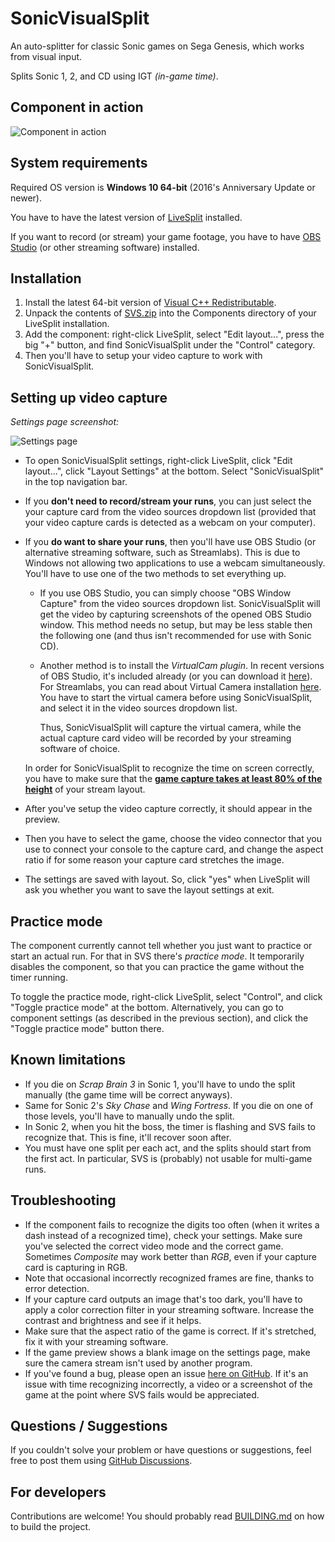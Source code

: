 # SonicVisualSplit
An auto-splitter for classic Sonic games on Sega Genesis, which works from visual input.

Splits Sonic 1, 2, and CD using IGT *(in-game time)*.

## Component in action
![Component in action](https://user-images.githubusercontent.com/55288842/112757626-355c5300-8ff3-11eb-9f74-655326b7385b.png)

## System requirements
Required OS version is **Windows 10 64-bit** (2016's Anniversary Update or newer).

You have to have the latest version of [LiveSplit](http://livesplit.org/downloads/) installed.

If you want to record (or stream) your game footage, you have to have [OBS Studio](https://obsproject.com/) (or other streaming software) installed.

## Installation
1. Install the latest 64-bit version of [Visual C++ Redistributable](https://support.microsoft.com/en-us/topic/the-latest-supported-visual-c-downloads-2647da03-1eea-4433-9aff-95f26a218cc0).
2. Unpack the contents of [SVS.zip](https://github.com/gottagofaster236/SonicVisualSplit/releases/latest/download/SVS.zip)
into the Components directory of your LiveSplit installation.
4. Add the component: right-click LiveSplit, select "Edit layout...", press the big "+" button,
and find SonicVisualSplit under the "Control" category.
4. Then you'll have to setup your video capture to work with SonicVisualSplit.

## Setting up video capture
*Settings page screenshot:*

![Settings page](https://user-images.githubusercontent.com/55288842/112758053-06df7780-8ff5-11eb-8591-b3b429a1fab2.png)

- To open SonicVisualSplit settings, right-click LiveSplit, click "Edit layout...", click "Layout Settings" at the bottom. Select "SonicVisualSplit" in the top navigation bar.

- If you **don't need to record/stream your runs**, you can just select the your capture card from the video sources dropdown list
(provided that your video capture cards is detected as a webcam on your computer).

- If you **do want to share your runs**, then you'll have use OBS Studio
(or alternative streaming software, such as Streamlabs).
This is due to Windows not allowing two applications to use a webcam simultaneously.
You'll have to use one of the two methods to set everything up.

   - If you use OBS Studio, you can simply choose "OBS Window Capture" from the video sources dropdown list.
     SonicVisualSplit will get the video by capturing screenshots of the opened OBS Studio window.
     This method needs no setup, but may be less stable then the following one
     (and thus isn't recommended for use with Sonic CD).
     
   - Another method is to install the *VirtualCam plugin*.
     In recent versions of OBS Studio, it's included already (or you can download it [here](https://obsproject.com/forum/resources/obs-virtualcam.949/)).
     For Streamlabs, you can read about Virtual Camera installation [here](https://blog.streamlabs.com/streamlabs-obs-now-supports-virtual-camera-9a4e464435c2).
     You have to start the virtual camera before using SonicVisualSplit, and select it in the video sources dropdown list.
   
     Thus, SonicVisualSplit will capture the virtual camera, while the actual capture card video will be recorded by your streaming software of choice.
 
    In order for SonicVisualSplit to recognize the time on screen correctly, you have to make sure
    that the **<ins>game capture takes at least 80% of the height</ins>** of your stream layout.
    
- After you've setup the video capture correctly, it should appear in the preview.
- Then you have to select the game,
choose the video connector that you use to connect your console to the capture card,
and change the aspect ratio if for some reason your capture card stretches the image.
- The settings are saved with layout.
So, click "yes" when LiveSplit will ask you whether you want to save the layout settings at exit.

## Practice mode
The component currently cannot tell whether you just want to practice or start an actual run.
For that in SVS there's *practice mode*. It temporarily disables the component, so that you can practice the game without the timer running.

To toggle the practice mode, right-click LiveSplit, select "Control", and click "Toggle practice mode" at the bottom.
Alternatively, you can go to component settings (as described in the previous section), and click the "Toggle practice mode" button there.

## Known limitations
- If you die on *Scrap Brain 3* in Sonic 1, you'll have to undo the split manually (the game time will be correct anyways).
- Same for Sonic 2's *Sky Chase* and *Wing Fortress*. If you die on one of those levels, you'll have to manually undo the split.
- In Sonic 2, when you hit the boss, the timer is flashing and SVS fails to recognize that.
This is fine, it'll recover soon after.
- You must have one split per each act, and the splits should start from the first act. In particular, SVS is (probably) not usable for multi-game runs.

## Troubleshooting
- If the component fails to recognize the digits too often (when it writes a dash instead of a recognized time),
check your settings.
Make sure you've selected the correct video mode and the correct game.
Sometimes *Composite* may work better than *RGB*, even if your capture card is capturing in RGB.
- Note that occasional incorrectly recognized frames are fine, thanks to error detection.
- If your capture card outputs an image that's too dark, you'll have to apply a color correction filter in your streaming software. Increase the contrast and brightness and see if it helps.
- Make sure that the aspect ratio of the game is correct. If it's stretched, fix it with your streaming software.
- If the game preview shows a blank image on the settings page,
make sure the camera stream isn't used by another program.
- If you've found a bug, please open an issue [here on GitHub](https://github.com/gottagofaster236/SonicVisualSplit/issues/new).
If it's an issue with time recognizing incorrectly, a video or a screenshot of the game
at the point where SVS fails would be appreciated.

## Questions / Suggestions
If you couldn't solve your problem or have questions or suggestions, feel free to post them using [GitHub Discussions](https://github.com/gottagofaster236/SonicVisualSplit/discussions).

## For developers
Contributions are welcome! You should probably read [BUILDING.md](BUILDING.md) on how to build the project.
